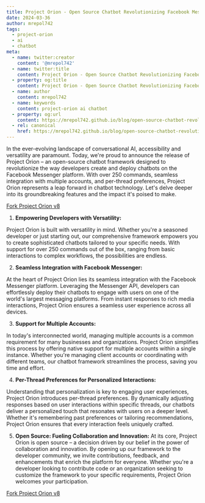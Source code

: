 ```yaml
---
title: Project Orion - Open Source Chatbot Revolutionizing Facebook Messenger
date: 2024-03-36
author: mrepol742
tags:
  - project-orion
  - ai
  - chatbot
meta:
  - name: twitter:creator
    content: '@mrepol742'
  - name: twitter:title
    content: Project Orion - Open Source Chatbot Revolutionizing Facebook Messenger
  - property: og:title
    content: Project Orion - Open Source Chatbot Revolutionizing Facebook Messenger
  - name: author
    content: mrepol742
  - name: keywords
    content: project-orion ai chatbot
  - property: og:url
    content: https://mrepol742.github.io/blog/open-source-chatbot-revolutionizing-facebook-messenger/
  - rel: canonical
    href: https://mrepol742.github.io/blog/open-source-chatbot-revolutionizing-facebook-messenger/
---
```


In the ever-evolving landscape of conversational AI, accessibility and versatility are paramount. Today, we're proud to announce the release of Project Orion – an open-source chatbot framework designed to revolutionize the way developers create and deploy chatbots on the Facebook Messenger platform. With over 250 commands, seamless integration with multiple accounts, and per-thread preferences, Project Orion represents a leap forward in chatbot technology. Let's delve deeper into its groundbreaking features and the impact it's poised to make.

[Fork Project Orion v8](https://github.com/mrepol742/project-orion)

1. **Empowering Developers with Versatility:**

Project Orion is built with versatility in mind. Whether you're a seasoned developer or just starting out, our comprehensive framework empowers you to create sophisticated chatbots tailored to your specific needs. With support for over 250 commands out of the box, ranging from basic interactions to complex workflows, the possibilities are endless.

2. **Seamless Integration with Facebook Messenger:**

At the heart of Project Orion lies its seamless integration with the Facebook Messenger platform. Leveraging the Messenger API, developers can effortlessly deploy their chatbots to engage with users on one of the world's largest messaging platforms. From instant responses to rich media interactions, Project Orion ensures a seamless user experience across all devices.

3. **Support for Multiple Accounts:**

In today's interconnected world, managing multiple accounts is a common requirement for many businesses and organizations. Project Orion simplifies this process by offering native support for multiple accounts within a single instance. Whether you're managing client accounts or coordinating with different teams, our chatbot framework streamlines the process, saving you time and effort.

4. **Per-Thread Preferences for Personalized Interactions:**

Understanding that personalization is key to engaging user experiences, Project Orion introduces per-thread preferences. By dynamically adjusting responses based on user interactions within specific threads, our chatbots deliver a personalized touch that resonates with users on a deeper level. Whether it's remembering past preferences or tailoring recommendations, Project Orion ensures that every interaction feels uniquely crafted.

5. **Open Source: Fueling Collaboration and Innovation:**
At its core, Project Orion is open source – a decision driven by our belief in the power of collaboration and innovation. By opening up our framework to the developer community, we invite contributions, feedback, and enhancements that enrich the platform for everyone. Whether you're a developer looking to contribute code or an organization seeking to customize the framework to your specific requirements, Project Orion welcomes your participation.

[Fork Project Orion v8](https://github.com/mrepol742/project-orion)
